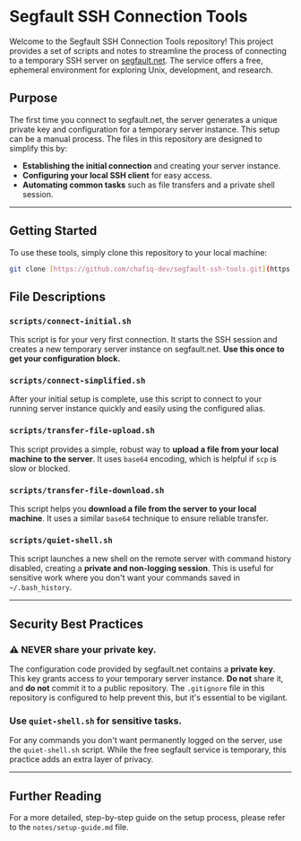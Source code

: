 # Segfault SSH Connection Tools

Welcome to the Segfault SSH Connection Tools repository! This project provides a set of scripts and notes to streamline the process of connecting to a temporary SSH server on [segfault.net](https://segfault.net/). The service offers a free, ephemeral environment for exploring Unix, development, and research.

## Purpose

The first time you connect to segfault.net, the server generates a unique private key and configuration for a temporary server instance. This setup can be a manual process. The files in this repository are designed to simplify this by:

-   **Establishing the initial connection** and creating your server instance.
-   **Configuring your local SSH client** for easy access.
-   **Automating common tasks** such as file transfers and a private shell session.

---

## Getting Started

To use these tools, simply clone this repository to your local machine:

```bash
git clone [https://github.com/chafiq-dev/segfault-ssh-tools.git](https://github.com/chafiq-dev/segfault-ssh-tools.git)
````

## File Descriptions

### `scripts/connect-initial.sh`

This script is for your very first connection. It starts the SSH session and creates a new temporary server instance on segfault.net. **Use this once to get your configuration block.**

### `scripts/connect-simplified.sh`

After your initial setup is complete, use this script to connect to your running server instance quickly and easily using the configured alias.

### `scripts/transfer-file-upload.sh`

This script provides a simple, robust way to **upload a file from your local machine to the server**. It uses `base64` encoding, which is helpful if `scp` is slow or blocked.

### `scripts/transfer-file-download.sh`

This script helps you **download a file from the server to your local machine**. It uses a similar `base64` technique to ensure reliable transfer.

### `scripts/quiet-shell.sh`

This script launches a new shell on the remote server with command history disabled, creating a **private and non-logging session**. This is useful for sensitive work where you don't want your commands saved in `~/.bash_history`.

-----

## Security Best Practices

### **⚠️ NEVER share your private key.**

The configuration code provided by segfault.net contains a **private key**. This key grants access to your temporary server instance. **Do not** share it, and **do not** commit it to a public repository. The `.gitignore` file in this repository is configured to help prevent this, but it's essential to be vigilant.

### **Use `quiet-shell.sh` for sensitive tasks.**

For any commands you don't want permanently logged on the server, use the `quiet-shell.sh` script. While the free segfault service is temporary, this practice adds an extra layer of privacy.

-----

## Further Reading

For a more detailed, step-by-step guide on the setup process, please refer to the `notes/setup-guide.md` file.

